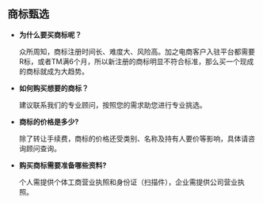## 商标甄选

- **为什么要买商标呢？**

  众所周知，商标注册时间长、难度大、风险高。加之电商客户入驻平台都需要R标，或者TM满6个月，所以新注册的商标明显不符合标准，那么买一个现成的商标就成为大趋势。

- **如何购买想要的商标？**

  建议联系我们的专业顾问，按照您的需求助您进行专业挑选。

- **商标的价格是多少?**

  除了转让手续费，商标的价格还受类别、名称及持有人要价等影响，具体请咨询顾问查询。

- **购买商标需要准备哪些资料?**

  个人需提供个体工商营业执照和身份证（扫描件），企业需提供公司营业执照。
